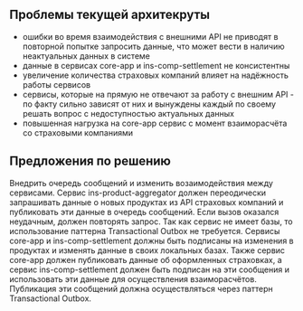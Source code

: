 ## Проблемы текущей архитекруты

* ошибки во время взаимодействия с внешними API не приводят в повторной попытке запросить данные, что может вести в наличию неактуальных данных в системе
* данные в сервисах core-app и ins-comp-settlement не консистентны
* увеличение количества страховых компаний влияет на надёжность работы сервисов
* сервисы, которые на прямую не отвечают за работу с внешним API -  по факту сильно зависят от них и вынуждены каждый по своему решать вопрос с недоступностью актуальных данных
* повышенная нагрузка на core-app сервис с момент взаиморасчёта со страховыми компаниями


## Предложения по решению

Внедрить очередь сообщений и изменить возаимодействия между сервисами. Сервис ins-product-aggregator должен переодически запрашивать данные о новых продуктах из API страховых компаний и публиковать эти данные в очередь сообщений. Если вызов оказался неудачным, должен повторять запрос. Так как сервис не имеет базы, то использование паттерна Transactional Outbox не требуется. Сервисы core-app и ins-comp-settlement должны быть подписаны на изменения в продуктах и изменять данные в своих локальных базах. Также сервис core-app должен публиковать данные об оформленных страховках, а сервис ins-comp-settlement должен быть подписан на эти сообщения и использовать эти данные для осуществления взаиморасчётов. Публикация эти сообщений должна осуществляться через паттерн Transactional Outbox.
